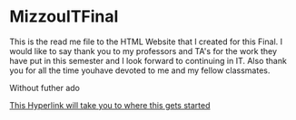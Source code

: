 # MizzouITFinal

This is the read me file to the HTML Website that I created for this Final. I would like to say thank you to my professors and TA's for the work they have put in this semester and I look forward to continuing in IT. Also thank you for all the time youhave devoted to me and my fellow classmates.

Without futher ado

[This Hyperlink will take you to where this gets started](Index.html)

